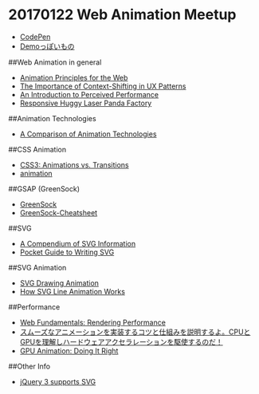 # 20170122 Web Animation Meetup

- [CodePen](http://codepen.io/)
- [Demoっぽいもの](http://codepen.io/kay8/pen/JERjYr)

##Web Animation in general

- [Animation Principles for the Web](https://cssanimation.rocks/principles/)
- [The Importance of Context-Shifting in UX Patterns](https://css-tricks.com/the-importance-of-context-shifting-in-ux-patterns/)
- [An Introduction to Perceived Performance](http://blog.teamtreehouse.com/perceived-performance)
- [Responsive Huggy Laser Panda Factory](http://codepen.io/sdras/pen/waXKPw)

##Animation Technologies

- [A Comparison of Animation Technologies](https://css-tricks.com/comparison-animation-technologies/)


##CSS Animation

- [CSS3: Animations vs. Transitions](https://www.kirupa.com/html5/css3_animations_vs_transitions.htm)
- [animation](https://css-tricks.com/almanac/properties/a/animation/)

##GSAP (GreenSock)

- [GreenSock](https://greensock.com/)
- [GreenSock-Cheatsheet](https://ihatetomatoes.net/wp-content/uploads/2015/08/GreenSock-Cheatsheet-2.pdf)

##SVG

- [A Compendium of SVG Information](https://css-tricks.com/mega-list-svg-information/)
- [Pocket Guide to Writing SVG](https://github.com/jonitrythall/svgpocketguide/blob/master/svgpocketguide.md)

##SVG Animation

- [SVG Drawing Animation](https://tympanus.net/codrops/2013/12/30/svg-drawing-animation/)
- [How SVG Line Animation Works](https://css-tricks.com/svg-line-animation-works/)

##Performance

- [Web Fundamentals: Rendering Performance](https://developers.google.com/web/fundamentals/performance/rendering/)
- [スムーズなアニメーションを実装するコツと仕組みを説明するよ。CPUとGPUを理解しハードウェアアクセラレーションを駆使するのだ！](http://ginpen.com/2013/12/06/hardware-acceleration/)
- [GPU Animation: Doing It Right](https://www.smashingmagazine.com/2016/12/gpu-animation-doing-it-right/)

##Other Info

- [jQuery 3 supports SVG](https://jquery.com/upgrade-guide/3.0/#feature-svg-documents-support-class-operations)


